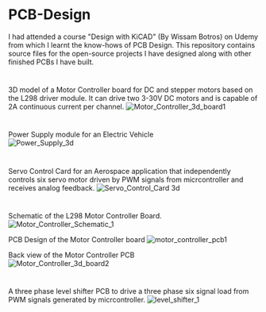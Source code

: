 # PCB-Design
I had attended a course "Design with KiCAD" (By Wissam Botros) on Udemy from which I learnt the know-hows of PCB Design. This repository contains source files for the open-source projects I have designed along with other finished PCBs I have built.

#
3D model of a Motor Controller board for DC and stepper motors based on the L298 driver module. It can drive two 3-30V DC motors and is capable of 2A continuous current per channel. 
![Motor_Controller_3d_board1](https://github.com/ShwetaKiranTotla/PCB-Design/assets/109335487/da0a5f9e-b32a-43de-bb7b-651e0f642ca3)
 
#
Power Supply module for an Electric Vehicle  
![Power_Supply_3d](https://github.com/ShwetaKiranTotla/PCB-Design/assets/109335487/b044381f-3d0c-4b71-b100-c9cd012762c0)
#
Servo Control Card for an Aerospace application that independently controls six servo motor driven by PWM signals from micrcontroller and receives analog feedback.
![Servo_Control_Card 3d](https://github.com/ShwetaKiranTotla/PCB-Design/assets/109335487/4581771c-9e37-4c48-a6f1-56e2398427cf)
#
Schematic of the L298 Motor Controller Board.
![Motor_Controller_Schematic_1](https://github.com/ShwetaKiranTotla/PCB-Design/assets/109335487/74135279-e275-485a-af66-e675130e3949)

PCB Design of the Motor Controller board
![motor_controller_pcb1](https://github.com/ShwetaKiranTotla/PCB-Design/assets/109335487/b242a401-4ff4-42a1-a74d-6e40dd5879de)

Back view of the Motor Controller PCB  
![Motor_Controller_3d_board2](https://github.com/ShwetaKiranTotla/PCB-Design/assets/109335487/ea593bcc-3bb0-48a0-8280-3b2b6aca17b1)

#
A three phase level shifter PCB to drive a three phase six signal load from PWM signals generated by micrcontroller.
![level_shifter_1](https://github.com/ShwetaKiranTotla/PCB-Design/assets/109335487/a0856b11-d1d1-42fd-b85d-d9d21fc51927)
